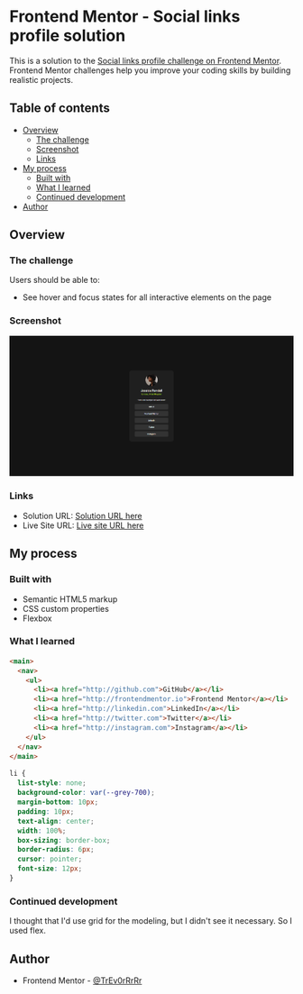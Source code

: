 # Frontend Mentor - Social links profile solution

This is a solution to the [Social links profile challenge on Frontend Mentor](https://www.frontendmentor.io/challenges/social-links-profile-UG32l9m6dQ). Frontend Mentor challenges help you improve your coding skills by building realistic projects.

## Table of contents

- [Overview](#overview)
  - [The challenge](#the-challenge)
  - [Screenshot](#screenshot)
  - [Links](#links)
- [My process](#my-process)
  - [Built with](#built-with)
  - [What I learned](#what-i-learned)
  - [Continued development](#continued-development)
- [Author](#author)

## Overview

### The challenge

Users should be able to:

- See hover and focus states for all interactive elements on the page

### Screenshot

![](./screenshot.png)

### Links

- Solution URL: [Solution URL here](https://github.com/TrEv0rRrRr/Social-links-profile)
- Live Site URL: [Live site URL here](https://trev0rrrrr.github.io/Social-links-profile/)

## My process

### Built with

- Semantic HTML5 markup
- CSS custom properties
- Flexbox

### What I learned

```html
<main>
  <nav>
    <ul>
      <li><a href="http://github.com">GitHub</a></li>
      <li><a href="http://frontendmentor.io">Frontend Mentor</a></li>
      <li><a href="http://linkedin.com">LinkedIn</a></li>
      <li><a href="http://twitter.com">Twitter</a></li>
      <li><a href="http://instagram.com">Instagram</a></li>
    </ul>
  </nav>
</main>
```

```css
li {
  list-style: none;
  background-color: var(--grey-700);
  margin-bottom: 10px;
  padding: 10px;
  text-align: center;
  width: 100%;
  box-sizing: border-box;
  border-radius: 6px;
  cursor: pointer;
  font-size: 12px;
}
```

### Continued development

I thought that I'd use grid for the modeling, but I didn't see it necessary. So I used flex.

## Author

- Frontend Mentor - [@TrEv0rRrRr](https://www.frontendmentor.io/profile/TrEv0rRrRr)
